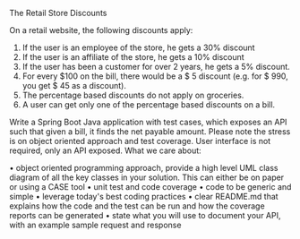 The Retail Store Discounts 

On a retail website, the following discounts apply: 
1. If the user is an employee of the store, he gets a 30% discount
2. If the user is an affiliate of the store, he gets a 10% discount
3. If the user has been a customer for over 2 years, he gets a 5% discount.
4. For every $100 on the bill, there would be a $ 5 discount (e.g. for $ 990, you get $ 45 
as a discount).
5. The percentage based discounts do not apply on groceries.
6. A user can get only one of the percentage based discounts on a bill. 

Write a Spring Boot Java application with test cases, which exposes an API such that given a
bill, it finds the net payable amount. Please note the stress is on object oriented approach
and test coverage. User interface is not required, only an API exposed. What we care about:
 
• object oriented programming approach, provide a high level UML class diagram of all
the key classes in your solution. This can either be on paper or using a CASE tool 
• unit test and code coverage
• code to be generic and simple
• leverage today's best coding practices
• clear README.md that explains how the code and the test can be run and how the 
coverage reports can be generated
• state what you will use to document your API, with an example sample request and 
response
